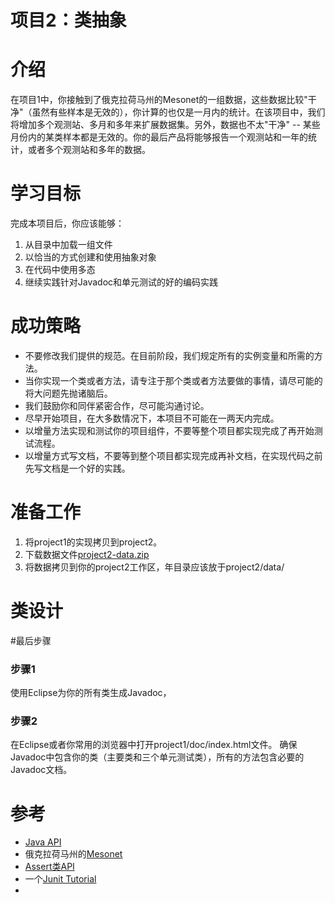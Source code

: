 项目2：类抽象
======

# 介绍
在项目1中，你接触到了俄克拉荷马州的Mesonet的一组数据，这些数据比较"干净"（虽然有些样本是无效的），你计算的也仅是一月内的统计。在该项目中，我们将增加多个观测站、多月和多年来扩展数据集。另外，数据也不太"干净" -- 某些月份内的某类样本都是无效的。你的最后产品将能够报告一个观测站和一年的统计，或者多个观测站和多年的数据。

# 学习目标
完成本项目后，你应该能够：
1. 从目录中加载一组文件
2. 以恰当的方式创建和使用抽象对象
3. 在代码中使用多态
4. 继续实践针对Javadoc和单元测试的好的编码实践

# 成功策略
- 不要修改我们提供的规范。在目前阶段，我们规定所有的实例变量和所需的方法。
- 当你实现一个类或者方法，请专注于那个类或者方法要做的事情，请尽可能的将大问题先抛诸脑后。
- 我们鼓励你和同伴紧密合作，尽可能沟通讨论。
- 尽早开始项目，在大多数情况下，本项目不可能在一两天内完成。
- 以增量方法实现和测试你的项目组件，不要等整个项目都实现完成了再开始测试流程。
- 以增量方式写文档，不要等到整个项目都实现完成再补文档，在实现代码之前先写文档是一个好的实践。

# 准备工作
1. 将project1的实现拷贝到project2。
2. 下载数据文件[project2-data.zip](project2-data.zip)
3. 将数据拷贝到你的project2工作区，年目录应该放于project2/data/

# 类设计



#最后步骤
### 步骤1
使用Eclipse为你的所有类生成Javadoc，

### 步骤2
在Eclipse或者你常用的浏览器中打开project1/doc/index.html文件。 确保Javadoc中包含你的类（主要类和三个单元测试类），所有的方法包含必要的Javadoc文档。



# 参考
- [Java API](https://docs.oracle.com/javase/8/docs/api/)
- 俄克拉荷马州的[Mesonet](http://www.mesonet.org)
- [Assert类API](http://junit.sourceforge.net/javadoc/org/junit/Assert.html)
- 一个[Junit Tutorial](https://dzone.com/articles/junit-tutorial-beginners)
- 


